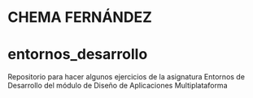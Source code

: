 # CHEMA FERNÁNDEZ
# entornos_desarrollo
Repositorio para hacer algunos ejercicios de  la asignatura Entornos de Desarrollo del módulo de Diseño de Aplicaciones Multiplataforma
